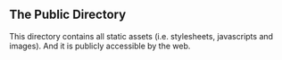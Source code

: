 The Public Directory
--------------------

This directory contains all static assets (i.e. stylesheets, javascripts and images). And it is publicly accessible by the web.